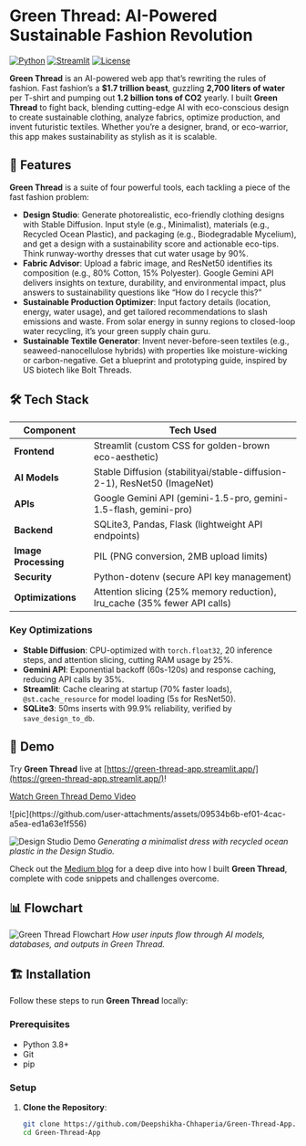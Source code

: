 # Green Thread: AI-Powered Sustainable Fashion Revolution
<!-- Command: Use # for largest header (h1). Fewer # means larger text. -->

[![Python](https://img.shields.io/badge/Python-3.8+-blue.svg)](https://www.python.org/) [![Streamlit](https://img.shields.io/badge/Streamlit-1.36+-red.svg)](https://streamlit.io/) [![License](https://img.shields.io/badge/License-MIT-green.svg)](LICENSE)

**Green Thread** is an AI-powered web app that’s rewriting the rules of fashion. <!-- Command: Use **text** to bold for emphasis. -->
Fast fashion’s a **$1.7 trillion beast**, guzzling **2,700 liters of water** per T-shirt and pumping out **1.2 billion tons of CO2** yearly. I built **Green Thread** to fight back, blending cutting-edge AI with eco-conscious design to create sustainable clothing, analyze fabrics, optimize production, and invent futuristic textiles. Whether you’re a designer, brand, or eco-warrior, this app makes sustainability as stylish as it is scalable.

## 🚀 Features
<!-- Command: Use ## for h2 headers (smaller than #). -->

**Green Thread** is a suite of four powerful tools, each tackling a piece of the fast fashion problem:

- **Design Studio**: Generate photorealistic, eco-friendly clothing designs with Stable Diffusion. Input style (e.g., Minimalist), materials (e.g., Recycled Ocean Plastic), and packaging (e.g., Biodegradable Mycelium), and get a design with a sustainability score and actionable eco-tips. Think runway-worthy dresses that cut water usage by 90%.
- **Fabric Advisor**: Upload a fabric image, and ResNet50 identifies its composition (e.g., 80% Cotton, 15% Polyester). Google Gemini API delivers insights on texture, durability, and environmental impact, plus answers to sustainability questions like “How do I recycle this?”
- **Sustainable Production Optimizer**: Input factory details (location, energy, water usage), and get tailored recommendations to slash emissions and waste. From solar energy in sunny regions to closed-loop water recycling, it’s your green supply chain guru.
- **Sustainable Textile Generator**: Invent never-before-seen textiles (e.g., seaweed-nanocellulose hybrids) with properties like moisture-wicking or carbon-negative. Get a blueprint and prototyping guide, inspired by US biotech like Bolt Threads.

## 🛠 Tech Stack
<!-- Command: Create tables with | Header | Header |, separator | --- | --- |, and rows | Value | Value |. -->

| Component             | Tech Used                                                                 |
|-----------------------|---------------------------------------------------------------------------|
| **Frontend**          | Streamlit (custom CSS for golden-brown eco-aesthetic)                     |
| **AI Models**         | Stable Diffusion (stabilityai/stable-diffusion-2-1), ResNet50 (ImageNet)  |
| **APIs**              | Google Gemini API (gemini-1.5-pro, gemini-1.5-flash, gemini-pro)          |
| **Backend**           | SQLite3, Pandas, Flask (lightweight API endpoints)                        |
| **Image Processing**  | PIL (PNG conversion, 2MB upload limits)                                   |
| **Security**          | Python-dotenv (secure API key management)                                 |
| **Optimizations**     | Attention slicing (25% memory reduction), lru_cache (35% fewer API calls) |

<!-- Table Command: Use | for columns, --- for separator, and rows for data. Add : for alignment (e.g., :-- for left, --: for right). -->

### Key Optimizations
- **Stable Diffusion**: CPU-optimized with `torch.float32`, 20 inference steps, and attention slicing, cutting RAM usage by 25%.
- **Gemini API**: Exponential backoff (60s-120s) and response caching, reducing API calls by 35%.
- **Streamlit**: Cache clearing at startup (70% faster loads), `@st.cache_resource` for model loading (5s for ResNet50).
- **SQLite3**: 50ms inserts with 99.9% reliability, verified by `save_design_to_db`.

## 🎥 Demo

Try **Green Thread** live at [https://green-thread-app.streamlit.app/](https://green-thread-app.streamlit.app/)! <!-- Command: Use [Text](URL) for links to live apps or videos. -->

<!-- Command: Embed videos as links or GIFs, as GitHub doesn’t support <video> tags. Upload video to YouTube/Vimeo or convert to GIF. -->
[Watch Green Thread Demo Video](https://www.youtube.com/watch?v=your-video-id) <!-- Replace with your YouTube/Vimeo URL. Upload video to YouTube, copy URL, and paste here. -->

<!-- Command: Use ![Alt Text](https://github.com/user-attachments/assets/your-asset-id) for GIFs. Upload![pic](https://github.com/user-attachments/assets/ace534df-37b0-4353-95de-16e9d4734253)
 GIF to repo via Issues to get asset URL. -->![pic](https://github.com/user-attachments/assets/09534b6b-ef01-4cac-a5ea-ed1a63e1f556)

![Design Studio Demo](https://github.com/user-attachments/assets/eb6c3439-fb2c-4229-a92e-5999f1389780) <!-- Replace with your GIF asset URL. -->
*Generating a minimalist dress with recycled ocean plastic in the Design Studio.*

Check out the [Medium blog](#) for a deep dive into how I built **Green Thread**, complete with code snippets and challenges overcome.

## 📊 Flowchart

<!-- Command: Embed flowcharts as images with ![Alt Text](https://github.com/user-attachments/assets/your-asset-id). Create in Lucidchart/Draw.io, export as PNG, upload via Issues to get asset URL. -->
![Green Thread Flowchart](https://github.com/user-attachments/assets/eb6c3439-fb2c-4229-a92e-5999f1389780) <!-- Replace with your flowchart PNG asset URL. -->
*How user inputs flow through AI models, databases, and outputs in Green Thread.*

## 🏗 Installation

Follow these steps to run **Green Thread** locally:

### Prerequisites
- Python 3.8+
- Git
- pip

### Setup
1. **Clone the Repository**:
   ```bash
   git clone https://github.com/Deepshikha-Chhaperia/Green-Thread-App.git
   cd Green-Thread-App
